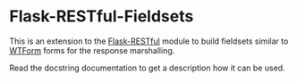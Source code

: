 # Flask-RESTful-Fieldsets

This is an extension to the [Flask-RESTful](http://flask-restful.readthedocs.org/en/latest/)
module to build fieldsets similar to [WTForm](http://wtforms.readthedocs.org/en/latest/) forms
for the response marshalling.

Read the docstring documentation to get a description how it can be used.

